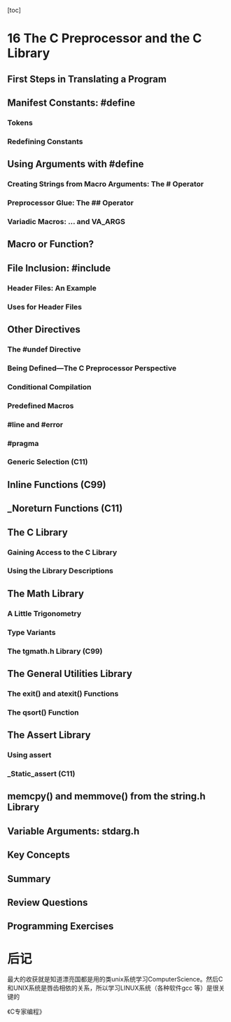 [toc]

# 16 The C Preprocessor and the C Library 



## First Steps in Translating a Program 



## Manifest Constants: #define 



### Tokens 



### Redefining Constants 



## Using Arguments with #define 



### Creating Strings from Macro Arguments: The # Operator 

### Preprocessor Glue: The ## Operator 

### Variadic Macros: ... and __VA_ARGS__ 



## Macro or Function? 

## File Inclusion: #include 



### Header Files: An Example 

### Uses for Header Files 



## Other Directives 



### The #undef Directive 

### Being Defined—The C Preprocessor Perspective 

### Conditional Compilation 

### Predefined Macros 

### #line and #error 

### #pragma 

### Generic Selection (C11) 



## Inline Functions (C99) 

## _Noreturn Functions (C11) 

## The C Library 



### Gaining Access to the C Library 

### Using the Library Descriptions 



## The Math Library 



### A Little Trigonometry 

### Type Variants 

### The tgmath.h Library (C99) 



## The General Utilities Library 



### The exit() and atexit() Functions 

### The qsort() Function 



## The Assert Library 



### Using assert 

### _Static_assert (C11) 



## memcpy() and memmove() from the string.h Library 

## Variable Arguments: stdarg.h 

## Key Concepts 

## Summary 

## Review Questions 

## Programming Exercises 

# 后记

最大的收获就是知道漂亮国都是用的类unix系统学习ComputerScience。然后C和UNIX系统是唇齿相依的关系，所以学习LINUX系统（各种软件gcc 等）是很关键的

《C专家编程》